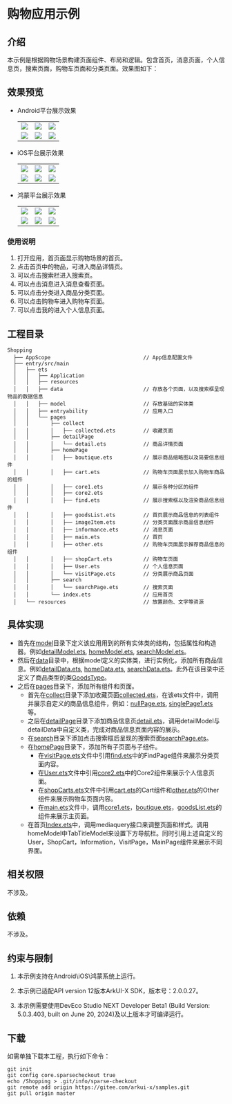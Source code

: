 # 购物应用示例
## 介绍
本示例是根据购物场景构建页面组件、布局和逻辑。包含首页，消息页面，个人信息页，搜索页面，购物车页面和分类页面。效果图如下：

## 效果预览

* Android平台展示效果
  
  <table>
  <tr>
      <td>
          <center>
              <img src="./screenshots/devices/android_main.jpg">
          </center>
      </td>
      <td>
          <center>
              <img src="./screenshots/devices/android_message.jpg">
          </center>
      </td>
      <td>
          <center>
              <img src="./screenshots/devices/android_profile.jpg">
          </center>
      </td>
  </tr>
  <tr>
      <td>
          <center>
              <img src="./screenshots/devices/android_search.jpg">
          </center>
      </td>
      <td>
          <center>
              <img src="./screenshots/devices/android_cart.jpg">
          </center>
      </td>
      <td>
          <center>
              <img src="./screenshots/devices/android_sort.jpg">
          </center>
      </td>
  </tr>
  </table> 
  
* iOS平台展示效果
  
  <table>
  <tr>
      <td>
          <center>
              <img src="./screenshots/devices/ios_main.jpg">
          </center>
      </td>
      <td>
          <center>
              <img src="./screenshots/devices/ios_message.jpg">
          </center>
      </td>
      <td>
          <center>
              <img src="./screenshots/devices/ios_profile.jpg">
          </center>
      </td>
  </tr>
  <tr>
      <td>
          <center>
              <img src="./screenshots/devices/ios_search.jpg">
          </center>
      </td>
      <td>
          <center>
              <img src="./screenshots/devices/ios_cart.jpg">
          </center>
      </td>
      <td>
          <center>
              <img src="./screenshots/devices/ios_sort.jpg">
          </center>
      </td>
  </tr>
  </table> 
  
* 鸿蒙平台展示效果
  
  <table>
  <tr>
      <td>
          <center>
              <img src="./screenshots/devices/oh_main.jpg">
          </center>
      </td>
      <td>
          <center>
              <img src="./screenshots/devices/oh_message.jpg">
          </center>
      </td>
      <td>
          <center>
              <img src="./screenshots/devices/oh_profile.jpg">
          </center>
      </td>
  </tr>
  <tr>
      <td>
          <center>
              <img src="./screenshots/devices/oh_search.jpg">
          </center>
      </td>
      <td>
          <center>
              <img src="./screenshots/devices/oh_cart.jpg">
          </center>
      </td>
      <td>
          <center>
              <img src="./screenshots/devices/oh_sort.jpg">
          </center>
      </td>
  </tr>
  </table> 

### 使用说明

1. 打开应用，首页面显示购物场景的首页。
2. 点击首页中的物品，可进入商品详情页。
3. 可以点击搜索栏进入搜索页。
4. 可以点击消息进入消息查看页面。
5. 可以点击分类进入商品分类页面。
6. 可以点击购物车进入购物车页面。
7. 可以点击我的进入个人信息页面。

## 工程目录

```
Shopping
  ├── AppScope								// App信息配置文件
  ├── entry/src/main
  │   ├── ets
  │   │   ├── Application
  │   │   ├── resources
  │   │   ├── data							// 存放各个页面，以及搜索框呈现物品的数据信息
  │   │   ├── model							// 存放基础的实体类
  │   │   ├── entryability					// 应用入口
  │   │   └── pages               
  │   │       ├── collect
  │   │       │   ├── collected.ets			// 收藏页面
  │   │       ├── detailPage
  │   │       │   └── detail.ets			// 商品详情页面
  │   │       ├── homePage
  │   │       │   ├── boutique.ets			// 展示商品缩略图以及简要信息组件
  │   │       │   ├── cart.ets				// 购物车页面展示加入购物车商品的组件
  │   │       │   ├── core1.ets				// 展示各种分区的组件
  │   │       │   ├── core2.ets
  │   │       │   ├── find.ets				// 展示搜索框以及渲染商品信息组件
  │   │       │   ├── goodsList.ets			// 首页展示商品信息的列表组件
  │   │       │   ├── imageItem.ets			// 分类页面展示商品信息组件
  │   │       │   ├── informance.ets		// 消息页面
  │   │       │   ├── main.ets				// 首页
  │   │       │   ├── other.ets				// 购物车页面展示推荐商品信息的组件
  │   │       │   ├── shopCart.ets			// 购物车页面
  │   │       │   ├── User.ets				// 个人信息页面
  │   │       │   └── visitPage.ets			// 分类展示商品页面
  │   │       ├── search
  │   │       │   └── searchPage.ets		// 搜索页面
  │   │       └── index.ets					// 应用首页
  │   └── resources							// 放置颜色、文字等资源
```

## 具体实现

+ 首先在[model](entry/src/main/ets/model)目录下定义该应用用到的所有实体类的结构，包括属性和构造器。例如[detailModel.ets](entry/src/main/ets/model/detailModel.ets), [homeModel.ets](entry/src/main/ets/model/homeModel.ets), [searchModel.ets](entry/src/main/ets/model/searchModel.ets)。
+ 然后在[data](entry/src/main/ets/data)目录中，根据model定义的实体类，进行实例化，添加所有商品信息。例如[detailData.ets](entry/src/main/ets/data/detailData.ets), [homeData.ets](entry/src/main/ets/data/homeData.ets), [searchData.ets](entry/src/main/ets/data/searchData.ets)。此外在该目录中还定义了商品类型的类[GoodsType](entry/src/main/ets/data/singleData.ets)。
+ 之后在[pages](entry/src/main/ets/pages)目录下，添加所有组件和页面。
  - 首先在[collect](entry/src/main/ets/pages/collect)目录下添加收藏页面[collected.ets](entry/src/main/ets/pages/collect/collected.ets)，在该ets文件中，调用并展示自定义的商品信息组件，例如：[nullPage.ets](entry/src/main/ets/pages/collect/nullPage.ets), [singlePage1.ets](entry/src/main/ets/pages/collect/singlePage1.ets)等。
  - 之后在[detailPage](entry/src/main/ets/pages/detailPage)目录下添加商品信息页[detail.ets](entry/src/main/ets/pages/detailPage/detail.ets)，调用detailModel与detailData中自定义类，完成对商品信息页面内容的展示。
  - 在[search](entry/src/main/ets/pages/search)目录下添加点击搜索框后呈现的搜索页面[searchPage.ets](entry/src/main/ets/pages/search/searchPage.ets)。
  - 在[homePage](entry/src/main/ets/pages/homePage)目录下，添加所有子页面与子组件。
    - 在[visitPage.ets](entry/src/main/ets/pages/homePage/visitPage.ets)文件中引用[find.ets](entry/src/main/ets/pages/homePage/find.ets)中的FindPage组件来展示分类页面内容。
    - 在[User.ets](entry/src/main/ets/pages/homePage/User.ets)文件中引用[core2.ets](entry/src/main/ets/pages/homePage/core2.ets)中的Core2组件来展示个人信息页面。
    - 在[shopCarts.ets](entry/src/main/ets/pages/homePage/shopCart.ets)文件中引用[cart.ets](entry/src/main/ets/pages/homePage/cart.ets)的Cart组件和[other.ets](entry/src/main/ets/pages/homePage/other.ets)的Other组件来展示购物车页面内容。
    - 在[main.ets](entry/src/main/ets/pages/homePage/main.ets)文件中，调用[core1.ets](entry/src/main/ets/pages/homePage/core1.ets)，[boutique.ets](entry/src/main/ets/pages/homePage/boutique.ets)，[goodsList.ets](entry/src/main/ets/pages/homePage/goodsList.ets)的组件来展示主页面。
  - 在首页[Index.ets](entry/src/main/ets/pages/index.ets)中，调用mediaquery接口来调整页面和样式。调用homeModel中TabTitleModel来设置下方导航栏。同时引用上述自定义的User，ShopCart，Information，VisitPage，MainPage组件来展示不同界面。

## 相关权限

不涉及。

## 依赖

不涉及。

## 约束与限制

1. 本示例支持在Android\iOS\鸿蒙系统上运行。

2. 本示例已适配API version 12版本ArkUI-X SDK，版本号：2.0.0.27。 
3. 本示例需要使用DevEco Studio NEXT Developer Beta1 (Build Version: 5.0.3.403, built on June 20, 2024)及以上版本才可编译运行。
## 下载

如需单独下载本工程，执行如下命令：

```
git init
git config core.sparsecheckout true
echo /Shopping > .git/info/sparse-checkout
git remote add origin https://gitee.com/arkui-x/samples.git
git pull origin master
```

